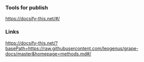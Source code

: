### Tools for publish
https://docsify-this.net/#/

### Links 
https://docsify-this.net/?basePath=https://raw.githubusercontent.com/leogenus/grape-docs/master&homepage=methods.md#/